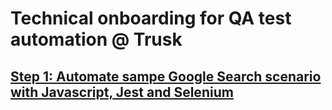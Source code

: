 # Technical onboarding for QA test automation @ Trusk

## [Step 1: Automate sampe Google Search scenario with Javascript, Jest and Selenium](1_javascript_selenium_jest_one_file/Readme.md)
